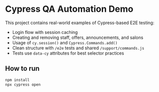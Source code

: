 # Cypress QA Automation Demo

This project contains real-world examples of Cypress-based E2E testing:

- Login flow with session caching
- Creating and removing staff, offers, announcements, and salons
- Usage of `cy.session()` and `Cypress.Commands.add()`
- Clean structure with `/e2e` tests and shared `/support/commands.js`
- Tests use `data-cy` attributes for best selector practices

## How to run

```bash
npm install
npx cypress open
